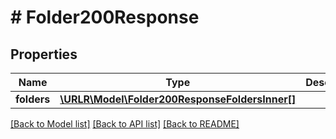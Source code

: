 # # Folder200Response

## Properties

Name | Type | Description | Notes
------------ | ------------- | ------------- | -------------
**folders** | [**\URLR\Model\Folder200ResponseFoldersInner[]**](Folder200ResponseFoldersInner.md) |  | [optional]

[[Back to Model list]](../../README.md#models) [[Back to API list]](../../README.md#endpoints) [[Back to README]](../../README.md)
